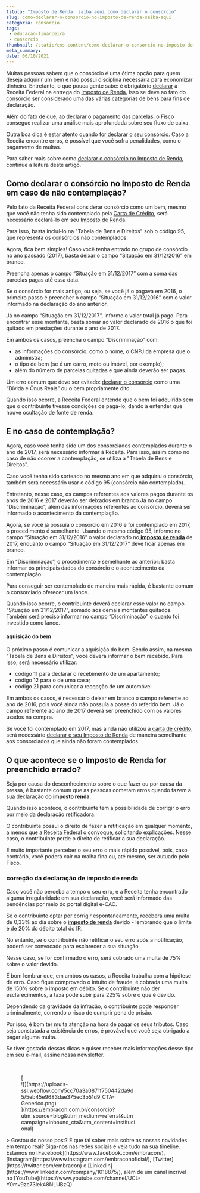 ```yaml
---
titulo: "Imposto de Renda: saiba aqui como declarar o consórcio"
slug: como-declarar-o-consorcio-no-imposto-de-renda-saiba-aqui
categoria: consorcio
tags:
 - educacao-financeira
 - consorcio
thumbnail: /static/cms-content/como-declarar-o-consorcio-no-imposto-de-renda-saiba-aqui.jpg
meta_summary: 
date: 06/10/2021
---
```

Muitas pessoas sabem que o consórcio é uma ótima opção para quem deseja adquirir um bem e não possui disciplina necessária para economizar dinheiro. Entretanto, o que pouca gente sabe: é obrigatório [declarar](https://www.embracon.com.br/conhecaoconsorcio/como-declarar-o-consorcio-no-imposto-de-renda) à Receita Federal na entrega do [Imposto de Renda.](https://www.embracon.com.br/blog/irpf-2020-saiba-o-que-mudou-e-como-declarar-seu-consorcio) Isso se deve ao fato do consórcio ser considerado uma das várias categorias de bens para fins de declaração.

Além do fato de que, ao declarar o pagamento das parcelas, o Fisco consegue realizar uma análise mais aprofundada sobre seu fluxo de caixa.

Outra boa dica é estar atento quando for [declarar o seu consórcio](https://www.embracon.com.br/conhecaoconsorcio/como-declarar-o-consorcio-no-imposto-de-renda). Caso a Receita encontre erros, é possível que você sofra penalidades, como o pagamento de multas.

Para saber mais sobre como [declarar o consórcio no Imposto de Renda](https://www.embracon.com.br/conhecaoconsorcio/como-declarar-o-consorcio-no-imposto-de-renda), continue a leitura deste artigo.

Como declarar o consórcio no Imposto de Renda em caso de não contemplação?
--------------------------------------------------------------------------

Pelo fato da Receita Federal considerar consórcio como um bem, mesmo que você não tenha sido contemplado pela [Carta de Crédito](https://www.embracon.com.br/blog/o-que-voce-precisa-saber-sobre-a-carta-de-credito-de-consorcios), será necessário declará-lo em seu <a href="">Imposto de Renda</a>.

Para isso, basta incluí-lo na "Tabela de Bens e Direitos" sob o código 95, que representa os consórcios não contemplados.

Agora, fica bem simples! Caso você tenha entrado no grupo de consórcio no ano passado (2017), basta deixar o campo “Situação em 31/12/2016” em branco.

Preencha apenas o campo “Situação em 31/12/2017” com a soma das parcelas pagas até essa data.

Se o consórcio for mais antigo, ou seja, se você já o pagava em 2016, o primeiro passo é preencher o campo “Situação em 31/12/2016” com o valor informado na declaração do ano anterior.

Já no campo “Situação em 31/12/2017”, informe o valor total já pago. Para encontrar esse montante, basta somar ao valor declarado de 2016 o que foi quitado em prestações durante o ano de 2017.

Em ambos os casos, preencha o campo “Discriminação” com:

- as informações do consórcio, como o nome, o CNPJ da empresa que o administra;
- o tipo de bem (se é um carro, moto ou imóvel, por exemplo);
- além do número de parcelas quitadas e que ainda deverão ser pagas.

Um erro comum que deve ser evitado: [declarar o consórcio](https://www.embracon.com.br/conhecaoconsorcio/como-declarar-o-consorcio-no-imposto-de-renda) como uma “Dívida e Ônus Reais” ou o bem propriamente dito.

Quando isso ocorre, a Receita Federal entende que o bem foi adquirido sem que o contribuinte tivesse condições de pagá-lo, dando a entender que houve ocultação de fonte de renda.

E no caso de contemplação?
--------------------------

Agora, caso você tenha sido um dos consorciados contemplados durante o ano de 2017, será necessário informar à Receita. Para isso, assim como no caso de não ocorrer a contemplação, se utiliza a "Tabela de Bens e Direitos".

Caso você tenha sido sorteado no mesmo ano em que adquiriu o consórcio, também será necessário usar o código 95 (consórcio não contemplado).

Entretanto, nesse caso, os campos referentes aos valores pagos durante os anos de 2016 e 2017 deverão ser deixados em branco.Já no campo “Discriminação”, além das informações referentes ao consórcio, deverá ser informado o acontecimento da contemplação.

Agora, se você já possuía o consórcio em 2016 e foi contemplado em 2017, o procedimento é semelhante. Usando o mesmo código 95, informe no campo “Situação em 31/12/2016” o valor declarado no[ **imposto de renda**](https://www.embracon.com.br/blog/irpf-2020-saiba-o-que-mudou-e-como-declarar-seu-consorcio) de 2017, enquanto o campo “Situação em 31/12/2017” deve ficar apenas em branco.

Em “Discriminação”, o procedimento é semelhante ao anterior: basta informar os principais dados do consórcio e o acontecimento da contemplação.

Para conseguir ser contemplado de maneira mais rápida, é bastante comum o consorciado oferecer um lance.

Quando isso ocorre, o contribuinte deverá declarar esse valor no campo “Situação em 31/12/2017”, somado aos demais montantes quitados. Também será preciso informar no campo “Discriminação” o quanto foi investido como lance.

#### aquisição do bem

O próximo passo é comunicar a aquisição do bem. Sendo assim, na mesma "Tabela de Bens e Direitos", você deverá informar o bem recebido. Para isso, será necessário utilizar:

- código 11 para declarar o recebimento de um apartamento;
- código 12 para o de uma casa;
- código 21 para comunicar a recepção de um automóvel.

Em ambos os casos, é necessário deixar em branco o campo referente ao ano de 2016, pois você ainda não possuía a posse do referido bem. Já o campo referente ao ano de 2017 deverá ser preenchido com os valores usados na compra.

Se você foi contemplado em 2017, mas ainda não utilizou a[ carta de crédito,](https://www.embracon.com.br/blog/o-que-voce-precisa-saber-sobre-a-carta-de-credito-de-consorcios) será necessário [declarar o seu Imposto de Renda](https://www.embracon.com.br/conhecaoconsorcio/como-declarar-o-consorcio-no-imposto-de-renda) de maneira semelhante aos consorciados que ainda não foram contemplados.

O que acontece se o Imposto de Renda for preenchido errado?
-----------------------------------------------------------

Seja por causa do desconhecimento sobre o que fazer ou por causa da pressa, é bastante comum que as pessoas cometam erros quando fazem a sua declaração do **imposto renda**.

Quando isso acontece, o contribuinte tem a possibilidade de corrigir o erro por meio da declaração retificadora.

O contribuinte possui o direito de fazer a retificação em qualquer momento, a menos que a [Receita Federal](https://receita.economia.gov.br/) o convoque, solicitando explicações. Nesse caso, o contribuinte perde o direito de retificar a sua declaração.

É muito importante perceber o seu erro o mais rápido possível, pois, caso contrário, você poderá cair na malha fina ou, até mesmo, ser autuado pelo Fisco.

### correção da declaração de imposto de renda

Caso você não perceba a tempo o seu erro, e a Receita tenha encontrado alguma irregularidade em sua declaração, você será informado das pendências por meio do portal digital e-CAC.

Se o contribuinte optar por corrigir espontaneamente, receberá uma multa de 0,33% ao dia sobre o [**imposto de renda**](https://www.embracon.com.br/blog/irpf-2020-saiba-o-que-mudou-e-como-declarar-seu-consorcio) devido - lembrando que o limite é de 20% do débito total do IR.

No entanto, se o contribuinte não retificar o seu erro após a notificação, poderá ser convocado para esclarecer a sua situação.

Nesse caso, se for confirmado o erro, será cobrado uma multa de 75% sobre o valor devido.

É bom lembrar que, em ambos os casos, a Receita trabalha com a hipótese de erro. Caso fique comprovado o intuito de fraude, é cobrada uma multa de 150% sobre o imposto em débito. Se o contribuinte não der esclarecimentos, a taxa pode subir para 225% sobre o que é devido.

Dependendo da gravidade da infração, o contribuinte pode responder criminalmente, correndo o risco de cumprir pena de prisão.

Por isso, é bom ter muita atenção na hora de pagar os seus tributos. Caso seja constatada a existência de erros, é provável que você seja obrigado a pagar alguma multa.

Se tiver gostado dessas dicas e quiser receber mais informações desse tipo em seu e-mail, assine nossa newsletter.

‍

<figure class="w-richtext-figure-type-image w-richtext-align-center" style="max-width:310px">[<div>![](https://uploads-ssl.webflow.com/5cc70a3a0871f750442da9d5/5eb45e9683dae375ec3b51d9_CTA-Generico.png)</div>](https://embracon.com.br/consorcio?utm_source=blog&utm_medium=referral&utm_campaign=inbound_cta&utm_content=institucional)</figure>> Gostou do nosso post? E que tal saber mais sobre as nossas novidades em tempo real? Siga-nos nas redes sociais e veja tudo na sua timeline. Estamos no [Facebook](https://www.facebook.com/embracon/), [Instagram](https://www.instagram.com/embraconoficial/), [Twitter](https://twitter.com/embracon) e [LinkedIn](https://www.linkedin.com/company/1018875/), além de um canal incrível no [YouTube](https://www.youtube.com/channel/UCL-Y0mv9zc73Iek48NLUBzQ).

‍
